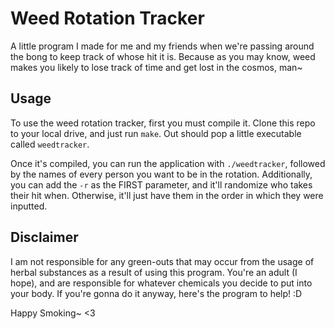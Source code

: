 # Weed Rotation Tracker
A little program I made for me and my friends when we're passing around the bong to keep track of whose hit it is. Because as you may know, weed makes you likely to lose track of time and get lost in the cosmos, man~

## Usage
To use the weed rotation tracker, first you must compile it. Clone this repo to your local drive, and just run `make`. Out should pop a little executable called `weedtracker`.

Once it's compiled, you can run the application with `./weedtracker`, followed by the names of every person you want to be in the rotation. Additionally, you can add the `-r` as the FIRST parameter, and it'll randomize who takes their hit when. Otherwise, it'll just have them in the order in which they were inputted.

## Disclaimer
I am not responsible for any green-outs that may occur from the usage of herbal substances as a result of using this program. You're an adult (I hope), and are responsible for whatever chemicals you decide to put into your body. If you're gonna do it anyway, here's the program to help! :D

Happy Smoking~ <3
